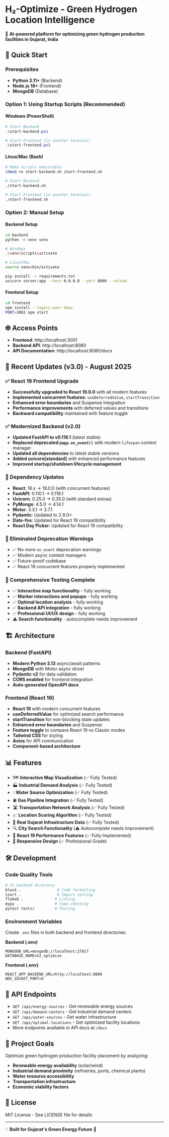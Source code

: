 # H₂-Optimize - Green Hydrogen Location Intelligence

🌱 **AI-powered platform for optimizing green hydrogen production facilities in Gujarat, India**

## 🚀 Quick Start

### Prerequisites
- **Python 3.11+** (Backend)
- **Node.js 18+** (Frontend) 
- **MongoDB** (Database)

### Option 1: Using Startup Scripts (Recommended)

#### Windows (PowerShell)
```powershell
# Start Backend
.\start-backend.ps1

# Start Frontend (in another terminal)
.\start-frontend.ps1
```

#### Linux/Mac (Bash)
```bash
# Make scripts executable
chmod +x start-backend.sh start-frontend.sh

# Start Backend
./start-backend.sh

# Start Frontend (in another terminal)  
./start-frontend.sh
```

### Option 2: Manual Setup

#### Backend Setup
```bash
cd backend
python -m venv venv

# Windows
.\venv\Scripts\activate

# Linux/Mac
source venv/bin/activate

pip install -r requirements.txt
uvicorn server:app --host 0.0.0.0 --port 8080 --reload
```

#### Frontend Setup
```bash
cd frontend
npm install --legacy-peer-deps
PORT=3001 npm start
```

## 🌐 Access Points

- **Frontend**: http://localhost:3001
- **Backend API**: http://localhost:8080  
- **API Documentation**: http://localhost:8080/docs

## 🔧 Recent Updates (v3.0) - August 2025

### ✅ React 19 Frontend Upgrade
- **Successfully upgraded to React 19.0.0** with all modern features
- **Implemented concurrent features**: `useDeferredValue`, `startTransition`
- **Enhanced error boundaries** and Suspense integration
- **Performance improvements** with deferred values and transitions
- **Backward compatibility** maintained with feature toggle

### ✅ Modernized Backend (v2.0)
- **Updated FastAPI to v0.116.1** (latest stable)
- **Replaced deprecated `@app.on_event()`** with modern `lifespan` context manager
- **Updated all dependencies** to latest stable versions
- **Added uvicorn[standard]** with enhanced performance features
- **Improved startup/shutdown lifecycle management**

### 🔄 Dependency Updates
- **React**: 18.x → 19.0.0 (with concurrent features)
- **FastAPI**: 0.110.1 → 0.116.1
- **Uvicorn**: 0.25.0 → 0.35.0 (with standard extras)
- **PyMongo**: 4.5.0 → 4.14.1
- **Motor**: 3.3.1 → 3.7.1
- **Pydantic**: Updated to 2.9.0+
- **Date-fns**: Updated for React 19 compatibility
- **React Day Picker**: Updated for React 19 compatibility

### 🚫 Eliminated Deprecation Warnings
- ✅ No more `on_event` deprecation warnings
- ✅ Modern async context managers
- ✅ Future-proof codebase
- ✅ React 19 concurrent features properly implemented

### 🧪 Comprehensive Testing Complete
- ✅ **Interactive map functionality** - fully working
- ✅ **Marker interactions and popups** - fully working
- ✅ **Optimal location analysis** - fully working
- ✅ **Backend API integration** - fully working
- ✅ **Professional UI/UX design** - fully working
- ⚠️ **Search functionality** - autocomplete needs improvement

## 🏗️ Architecture

### Backend (FastAPI)
- **Modern Python 3.13** async/await patterns
- **MongoDB** with Motor async driver
- **Pydantic v2** for data validation
- **CORS enabled** for frontend integration
- **Auto-generated OpenAPI docs**

### Frontend (React 19)
- **React 19** with modern concurrent features
- **useDeferredValue** for optimized search performance
- **startTransition** for non-blocking state updates
- **Enhanced error boundaries** and Suspense
- **Feature toggle** to compare React 19 vs Classic modes
- **Tailwind CSS** for styling
- **Axios** for API communication
- **Component-based architecture**

## 📊 Features

- 🗺️ **Interactive Map Visualization** (✅ Fully Tested)
- 🏭 **Industrial Demand Analysis** (✅ Fully Tested)
- 💧 **Water Source Optimization** (✅ Fully Tested)
- ⛽ **Gas Pipeline Integration** (✅ Fully Tested)
- 🛣️ **Transportation Network Analysis** (✅ Fully Tested)
- 📈 **Location Scoring Algorithm** (✅ Fully Tested)
- 🎯 **Real Gujarat Infrastructure Data** (✅ Fully Tested)
- 🔍 **City Search Functionality** (⚠️ Autocomplete needs improvement)
- 🚀 **React 19 Performance Features** (✅ Fully Implemented)
- 📱 **Responsive Design** (✅ Professional Grade)

## 🛠️ Development

### Code Quality Tools
```bash
# In backend directory
black .                # Code formatting
isort .                # Import sorting  
flake8 .              # Linting
mypy .                # Type checking
pytest tests/         # Testing
```

### Environment Variables
Create `.env` files in both backend and frontend directories:

**Backend (.env)**
```env
MONGODB_URL=mongodb://localhost:27017
DATABASE_NAME=h2_optimize
```

**Frontend (.env)**  
```env
REACT_APP_BACKEND_URL=http://localhost:8080
WDS_SOCKET_PORT=0
```

## 📝 API Endpoints

- `GET /api/energy-sources` - Get renewable energy sources
- `GET /api/demand-centers` - Get industrial demand centers  
- `GET /api/water-sources` - Get water infrastructure
- `GET /api/optimal-locations` - Get optimized facility locations
- More endpoints available in API docs at `/docs`

## 🎯 Project Goals

Optimize green hydrogen production facility placement by analyzing:
- **Renewable energy availability** (solar/wind)
- **Industrial demand proximity** (refineries, ports, chemical plants)
- **Water resource accessibility** 
- **Transportation infrastructure**
- **Economic viability factors**

## 📄 License

MIT License - See LICENSE file for details

---

💡 **Built for Gujarat's Green Energy Future** 🌿
